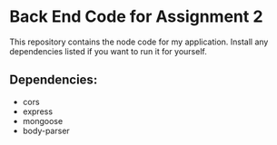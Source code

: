 # Back End Code for Assignment 2

This repository contains the node code for my application.
Install any dependencies listed if you want to run it for yourself.

## Dependencies:

- cors
- express
- mongoose
- body-parser
